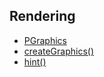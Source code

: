 ## Rendering

<!-- Ignored those functions for now,
    since can't run code example in :
    http://processingjs.org/reference/createGraphics_/  -->

* [PGraphics](http://processingjs.org/reference/PGraphics/)
* [createGraphics()](http://processingjs.org/reference/createGraphics_/)
* [hint()](http://processingjs.org/reference/hint_/)
